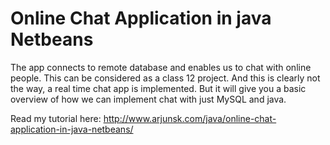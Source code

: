# Online Chat Application in java Netbeans

 The app connects to remote database and enables us to chat with online people. 
 This can be considered as a class 12 project. And this is clearly not the way, a real time chat app is implemented. 
 But it will give you a basic overview of how we can implement chat with just MySQL and java.
 
 Read my tutorial here: http://www.arjunsk.com/java/online-chat-application-in-java-netbeans/
